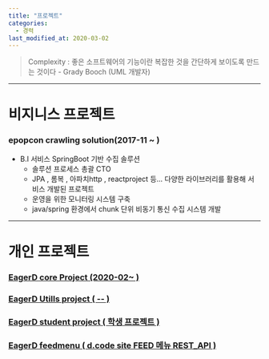 ```yaml
---
title: "프로젝트"
categories: 
  - 경력
last_modified_at: 2020-03-02
---
```

> Complexity : 좋은 소프트웨어의 기능이란 복잡한 것을 간단하게 보이도록 만드는 것이다 - Grady Booch (UML 개발자)
---------------------------------------------------------------

# 비지니스 프로젝트 

### epopcon crawling solution(2017-11 ~ )
* B.I 서비스 SpringBoot 기반 수집 솔루션
  - 솔루션 프로세스 총괄 CTO
  - JPA , 롬복 , 아파치http , reactproject 등... 다양한 라이브러리를 활용해 서비스 개발된 프로젝트
  - 운영을 위한 모니터링 시스템 구축
  - java/spring 환경에서 chunk 단위 비동기 통신 수집 시스템 개발
  

-----------------------------------------------------

# 개인 프로젝트

### [EagerD core Project (2020-02~ )](https://github.com/sangeun1529/EagerD)

### [EagerD Utills project ( -- )](https://github.com/sangeun1529/EDUtills)

### [EagerD student project ( 학생 프로젝트 )](https://github.com/sangeun1529/sangeun1529.github.io/blob/master/assets/ppt/%ED%94%84%EB%A1%9C%EC%A0%9D%ED%8A%B8.pptx?raw=true)

### [EagerD feedmenu ( d.code site FEED 메뉴 REST_API )](https://github.com/sangeun1529/feed)




